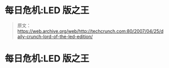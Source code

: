 # 每日危机:LED 版之王 

> 原文：<https://web.archive.org/web/http://techcrunch.com:80/2007/04/25/daily-crunch-lord-of-the-led-edition/>

# 每日危机:LED 版之王